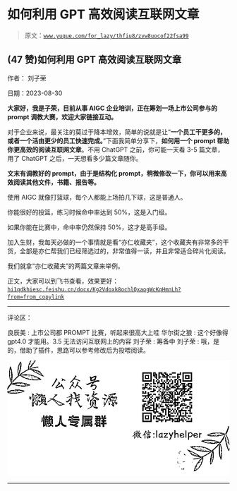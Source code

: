# 如何利用 GPT 高效阅读互联网文章

> 原文：[`www.yuque.com/for_lazy/thfiu8/zvw8uocof22fsa99`](https://www.yuque.com/for_lazy/thfiu8/zvw8uocof22fsa99)

## (47 赞)如何利用 GPT 高效阅读互联网文章

作者： 刘子荣

日期：2023-08-30

**大家好，我是子荣，目前从事 AIGC 企业培训，****正在筹划一场上市公司参与的 prompt 调教大赛****，欢迎大家链接互动。**

对于企业来说，最关注的莫过于降本增效，简单的说就是让“**一个员工干更多的，或者一个活由更少的员工快速完成。**”下面我简单分享下，**如何用一个 prompt 帮助你更高效的阅读互联网文章**。不用 ChatGPT 之前，你可能一天看 3-5 篇文章，用了 ChatGPT 之后，一天想看多少篇文章随你。

**文末有调教好的 prompt，由于是结构化 prompt，稍微修改一下，你可以用来高效阅读其他文件，书籍、报告等。**

使用 AIGC 就像打篮球，每个人都能上场拍几下球，这是普通人。

你能很好的投篮，练习时候命中率达到 50%，这是入门级。

如果你能在比赛中，命中率仍然保持 50%，这才是高手级。

加入生财，我每天必做的一个事情就是看“亦仁收藏夹”，这个收藏夹有非常多的干货，全部是亦仁帮我们已经筛选过的，非常值得一读，并且非常适合碎片化阅读。

我们就拿“亦仁收藏夹”的两篇文章来举例。

正文，大家可以到飞书查看，效果更好：[`hi1qdkhiesc.feishu.cn/docx/Kg2Vdoxk8ochlQxaogWcKqHmnLh?from=from_copylink`](https://hi1qdkhiesc.feishu.cn/docx/Kg2Vdoxk8ochlQxaogWcKqHmnLh?from=from_copylink)

* * *

评论区：

良辰美 : 上市公司都 PROMPT 比赛，听起来很高大上哇
华尔街之狼 : 这个好像得 gpt4.0 才能用。3.5 无法访问互联网上的内容
刘子荣 : 筹备中
刘子荣 : 哦，是的，借助了插件，思路可以参考修改后为投喂阅读。

![](img/1c37d505930596d12a88ab23e11aa07a.png)

* * *